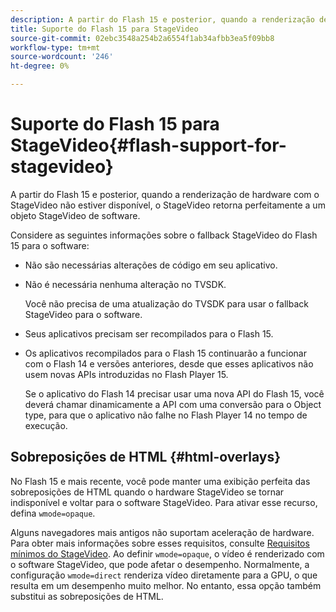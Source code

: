 ```yaml
---
description: A partir do Flash 15 e posterior, quando a renderização de hardware com o StageVideo não estiver disponível, o StageVideo retorna perfeitamente a um objeto StageVideo de software.
title: Suporte do Flash 15 para StageVideo
source-git-commit: 02ebc3548a254b2a6554f1ab34afbb3ea5f09bb8
workflow-type: tm+mt
source-wordcount: '246'
ht-degree: 0%

---
```


# Suporte do Flash 15 para StageVideo{#flash-support-for-stagevideo}

A partir do Flash 15 e posterior, quando a renderização de hardware com o StageVideo não estiver disponível, o StageVideo retorna perfeitamente a um objeto StageVideo de software.

Considere as seguintes informações sobre o fallback StageVideo do Flash 15 para o software:

* Não são necessárias alterações de código em seu aplicativo.
* Não é necessária nenhuma alteração no TVSDK.

  Você não precisa de uma atualização do TVSDK para usar o fallback StageVideo para o software.
* Seus aplicativos precisam ser recompilados para o Flash 15.
* Os aplicativos recompilados para o Flash 15 continuarão a funcionar com o Flash 14 e versões anteriores, desde que esses aplicativos não usem novas APIs introduzidas no Flash Player 15.

  Se o aplicativo do Flash 14 precisar usar uma nova API do Flash 15, você deverá chamar dinamicamente a API com uma conversão para o Object type, para que o aplicativo não falhe no Flash Player 14 no tempo de execução.

## Sobreposições de HTML {#html-overlays}

No Flash 15 e mais recente, você pode manter uma exibição perfeita das sobreposições de HTML quando o hardware StageVideo se tornar indisponível e voltar para o software StageVideo. Para ativar esse recurso, defina `wmode=opaque`.

Alguns navegadores mais antigos não suportam aceleração de hardware. Para obter mais informações sobre esses requisitos, consulte [Requisitos mínimos do StageVideo](../../../../../tvsdk-1.4-for-desktop-hls/c-psdk-dhls-1.4-introduction/overview-prod-audience-guide/requirements/stagevideo-capabilities/r-psdk-dhls-1.4-requirements-stage-video.md). Ao definir `wmode=opaque`, o vídeo é renderizado com o software StageVideo, que pode afetar o desempenho. Normalmente, a configuração `wmode=direct` renderiza vídeo diretamente para a GPU, o que resulta em um desempenho muito melhor. No entanto, essa opção também substitui as sobreposições de HTML.
